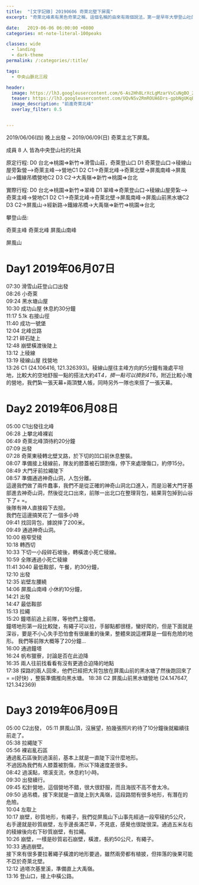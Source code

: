 ```yaml
---
title:  "[文字記錄] 20190606 奇萊北壁下屏風"
excerpt: "奇萊北峰素有黑色奇萊之稱，這個名稱的由來有兩個說法，第一是早年大學登山社的集體山難事件，第二是因為由合歡山公路望向奇萊北峰，因為背陽或岩層的關係，顏色相較之下比較深。但我個人覺得，不是在山上看到裸岩或是崩壁，顏色差不多就是這樣嗎?"

date:   2019-06-06 06:00:00 +0800
categories: mt-note-literal-100peaks

classes: wide
  - landing
  - dark-theme
permalink: /:categories/:title/

tags:
  - 中央山脈北三段

header:
  image: https://lh3.googleusercontent.com/6-As2Hh8LrXcLgMzarVsCuNgBO_2MMmBh0XoSr2rOOvtX-vw3DogC95eS5YXn1NWxt-8z1dkASuxp0EHM44=w2000-h1800
  teaser: https://lh3.googleusercontent.com/UQvNSv2RmROUA6Drs-gpbNgUKqB8x44Su2OVqefhE0t89A8p2TIVvMZGMetoAj8OW-JeFNwsqBHSRfIUSGA=w640-h480
  image_description: "前進奇萊北峰"
  overlay_filter: 0.5


---
```


2019/06/06(四) 晚上出發 ~ 2019/06/09(日) 奇萊主北下屏風。

成員 8 人 皆為中央登山社的社員

原定行程:
D0 台北=>桃園=>新竹=>滑雪山莊，奇萊登山口
D1 奇萊登山口->稜線山屋旁紮營-->奇萊主峰-->營地C1
D2 C1->奇萊北峰->奇萊北壁->屏風南峰->屏風山->鐵線吊橋營地C2
D3 C2->大禹嶺=>新竹=>桃園=>台北

實際行程:
D0 台北=>桃園=>新竹=>翠峰
D1 翠峰=>奇萊登山口->稜線山屋旁紮-->奇萊主峰->營地C1
D2 C1->奇萊北峰->奇萊北壁->屏風南峰->屏風山前黑水塘C2
D3 C2->屏風山->經新路->鐵線吊橋->大禹嶺=>新竹=>桃園=>台北

攀登山岳:

奇萊主峰
奇萊北峰
屏風山南峰

屏風山


# Day1 2019年06月07日  
07:30 滑雪山莊登山口出發  
08:26 小奇萊  
09:24 黑水塘山屋  
10:30 成功山屋 休息約30分鐘  
11:17 5.1k 右接山徑  
11:40 成功一號堡  
12:04 北峰岔路  
12:21 碎石陡上  
12:48 崩壁橫渡後陡上  
13:12 上稜線  
13:19 稜線山屋 找營地  
13:26 C1 (24.106416, 121.326393)。稜線山屋往主峰方向約5分鐘有幾處平坦地，比較大的空地舒服一點的搭法大約4T*4，擠一點可以擠到4T*6，附近比較小塊的營地，我們紮一張天幕+兩頂雙人帳，同時另外一隊也來搭了一張天幕。  

# Day2 2019年06月08日  
05:00 C1出發往北峰  
06:28 上攀北峰裸岩  
06:49 奇萊北峰頂待約20分鐘  
07:09 出發  
07:28 奇萊東稜轉北壁叉路，於下切的凹口前休息整裝。  
08:07 準備接上稜線前，隊友的膝蓋被石頭割傷，停下來處理傷口，約停15分。  
08:49 大門牙前拉繩陡下  
08:57 準備通過神奇山洞，人包分離。  
這邊我們做了兩件蠢事，我們不是從正確的神奇山洞北口進入，而是沿著大門牙基部進去神奇山洞，然後從北口出來，前隊一出北口在整理背包，結果背包掉到山谷下了= =。  
後隊有神人直接殺下去撿。  
我們在這邊搞笑花了一個多小時  
09:41 找回背包，據說摔了200米。  
09:49 通過神奇山洞。  
10:00 極窄受稜  
10:18 轉西切  
10:33 下切一小段碎石坡後，轉橫渡小死亡稜線。  
10:59 全隊通過小死亡稜線  
11:41 3040 最低鞍部，午餐，約30分鐘，  
12:10 出發   
12:35 岩壁左腰繞  
14:06 屏風山南峰 小休約10分鐘，  
14:21 出發  
14:47 最低鞍部  
15:13 拉繩  
15:20 鐘塔前追上前隊，等他們上鐘塔。  
鐘塔地形第一段比較陡，有繩子可以拉，手腳點都很穩，蠻好爬的，但是下面就是深谷，要是不小心失手恐怕會有很嚴重的後果，整體來說這裡算是一個有危險的地形。
我們等前隊大概等了20分鐘...  
16:00 通過鐘塔  
16:24 帆布獵寮，討論是否在此迫降  
16:35 兩人往前找看看有沒有更適合迫降的地點  
17:38 探路的兩人回來，他們已經把大背包放在屏風山前的黑水塘了然後跑回來了= =(好快)  ，整裝準備推向黑水塘。
18:38 C2 屏風山前黑水塘營地 (24.147647, 121.342369)  


# Day3 2019年06月09日  
05:00 C2出發，
05:11 屏風山頂，沒展望，拍幾張照片約待了10分鐘後就繼續往前走了。  
05:38 拉繩陡下  
05:56 裸岩亂石區  
通過亂石區後到過溪前，基本上就是一直陡下沒什麼地形。  
不過因為我們有人膝蓋被割傷，所以下降速度差很多。  
08:42 過溪點，塔溪支流，休息約1小時。  
09:30 出發續行。  
09:45 松針營地，這個營地不錯，很大很舒服，而且海拔不高不會太冷。  
09:50 過吊橋，接下來就是一直陡上到大禹嶺，這段路間有很多地形，有潛在的危險。  
10:04 左取上  
10:17 崩壁，砂質地形，有繩子，我們從屏風山下山事先經過一段窄稜約5公尺，右手邊就是砂質崩壁，左手邊長滿芒草，不見底，感覺也很陡很深。通過五米左右的稜線後向右下砂質崩壁，有拉繩。  
10:26 崩壁，一樣是砂質岩石崩壁，橫渡，長約50公尺，有繩子。  
10:33 通過崩壁。  
接下來有很多要拉著繩子橫渡的地形要過，雖然兩旁都有植披，但摔落的後果可能不亞於奇萊北壁。  
12:12 過塔次基里溪，準備直上大禹嶺。  
13:16 登山口，接上中橫公路。  